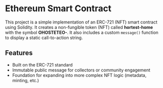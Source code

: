 # Ethereum Smart Contract

This project is a simple implementation of an ERC-721 (NFT) smart contract using Solidity. It creates a non-fungible token (NFT) called **hortest-home** with the symbol **OHOSTETEO-**. It also includes a custom `message()` function to display a static call-to-action string.

## Features

- Built on the ERC-721 standard  
- Immutable public message for collectors or community engagement  
- Foundation for expanding into more complex NFT logic (metadata, minting, etc.)
